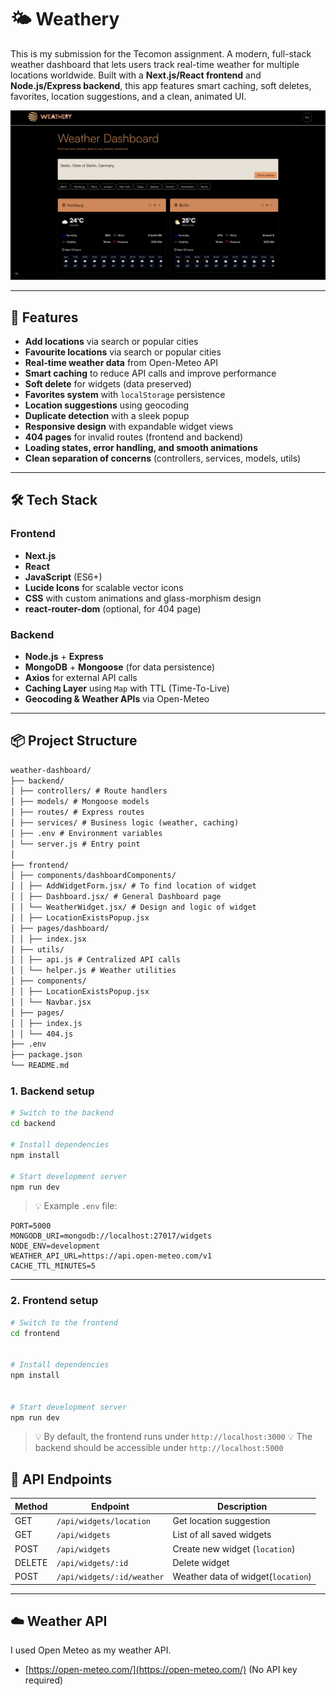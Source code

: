 # 🌤️ Weathery

This is my submission for the Tecomon assignment. A modern, full-stack weather dashboard that lets users track real-time weather for multiple locations worldwide. Built with a **Next.js/React frontend** and **Node.js/Express backend**, this app features smart caching, soft deletes, favorites, location suggestions, and a clean, animated UI.

![Weather Dashboard Screenshot](./frontend/public/Screenshot.png)

---

## 🚀 Features

- **Add locations** via search or popular cities
- **Favourite locations** via search or popular cities
- **Real-time weather data** from Open-Meteo API
- **Smart caching** to reduce API calls and improve performance
- **Soft delete** for widgets (data preserved)
- **Favorites system** with `localStorage` persistence
- **Location suggestions** using geocoding
- **Duplicate detection** with a sleek popup
- **Responsive design** with expandable widget views
- **404 pages** for invalid routes (frontend and backend)
- **Loading states, error handling, and smooth animations**
- **Clean separation of concerns** (controllers, services, models, utils)

---

## 🛠️ Tech Stack

### Frontend

- **Next.js**
- **React**
- **JavaScript** (ES6+)
- **Lucide Icons** for scalable vector icons
- **CSS** with custom animations and glass-morphism design
- **react-router-dom** (optional, for 404 page)

### Backend

- **Node.js** + **Express**
- **MongoDB** + **Mongoose** (for data persistence)
- **Axios** for external API calls
- **Caching Layer** using `Map` with TTL (Time-To-Live)
- **Geocoding & Weather APIs** via Open-Meteo

---

## 📦 Project Structure

```txt
weather-dashboard/
├── backend/
│ ├── controllers/ # Route handlers
│ ├── models/ # Mongoose models
│ ├── routes/ # Express routes
│ ├── services/ # Business logic (weather, caching)
│ ├── .env # Environment variables
│ └── server.js # Entry point
│
├── frontend/
│ ├── components/dashboardComponents/
│ │ ├── AddWidgetForm.jsx/ # To find location of widget
│ │ ├── Dashboard.jsx/ # General Dashboard page
│ │ └── WeatherWidget.jsx/ # Design and logic of widget
│ │ ├── LocationExistsPopup.jsx
│ ├── pages/dashboard/
│ │ ├── index.jsx
│ ├── utils/
│ │ ├── api.js # Centralized API calls
│ │ └── helper.js # Weather utilities
│ ├── components/
│ │ ├── LocationExistsPopup.jsx
│ │ └── Navbar.jsx
│ ├── pages/
│ │ ├── index.js
│ │ └── 404.js
├── .env
├── package.json
└── README.md
```

### 1. Backend setup

```bash
# Switch to the backend
cd backend

# Install dependencies
npm install

# Start development server
npm run dev
```

> 💡 Example `.env` file:

```env
PORT=5000
MONGODB_URI=mongodb://localhost:27017/widgets
NODE_ENV=development
WEATHER_API_URL=https://api.open-meteo.com/v1
CACHE_TTL_MINUTES=5
```

---

### 2. Frontend setup

```bash
# Switch to the frontend
cd frontend


# Install dependencies
npm install


# Start development server
npm run dev
```

> 💡 By default, the frontend runs under `http://localhost:3000`
> 💡 The backend should be accessible under `http://localhost:5000`

## 🧾 API Endpoints

| Method | Endpoint                   | Description                        |
| ------ | -------------------------- | ---------------------------------- |
| GET    | `/api/widgets/location`    | Get location suggestion            |
| GET    | `/api/widgets`             | List of all saved widgets          |
| POST   | `/api/widgets`             | Create new widget (`location`)     |
| DELETE | `/api/widgets/:id`         | Delete widget                      |
| POST   | `/api/widgets/:id/weather` | Weather data of widget(`location`) |

---

## ☁️ Weather API

I used Open Meteo as my weather API.

- [https://open-meteo.com/](https://open-meteo.com/) (No API key required)
